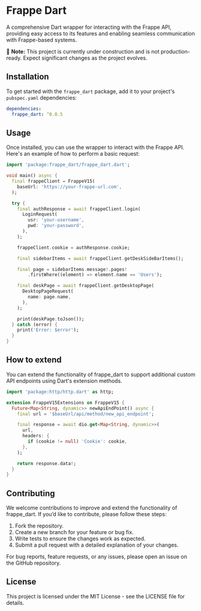 # Frappe Dart

A comprehensive Dart wrapper for interacting with the Frappe API, providing easy access to its features and enabling seamless communication with Frappe-based systems.

🚧 **Note:** This project is currently under construction and is not production-ready. Expect significant changes as the project evolves.

## Installation

To get started with the `frappe_dart` package, add it to your project's `pubspec.yaml` dependencies:

```yaml
dependencies:
  frappe_dart: ^0.0.5
```

## Usage

Once installed, you can use the wrapper to interact with the Frappe API. Here's an example of how to perform a basic request:

```dart
import 'package:frappe_dart/frappe_dart.dart';

void main() async {
  final frappeClient = FrappeV15(
    baseUrl: 'https://your-frappe-url.com',
  );

  try {
    final authResponse = await frappeClient.login(
      LoginRequest(
        usr: 'your-username',
        pwd: 'your-password',
      ),
    );

    frappeClient.cookie = authResponse.cookie;

    final sidebarItems = await frappeClient.getDeskSideBarItems();

    final page = sidebarItems.message!.pages!
        .firstWhere((element) => element.name == 'Users');

    final deskPage = await frappeClient.getDesktopPage(
      DesktopPageRequest(
        name: page.name,
      ),
    );

    print(deskPage.toJson());
  } catch (error) {
    print('Error: $error');
  }
}
```

## How to extend

You can extend the functionality of frappe_dart to support additional custom API endpoints using Dart's extension methods.

```dart
import 'package:http/http.dart' as http;

extension FrappeV15Extensions on FrappeV15 {
  Future<Map<String, dynamic>> newApiEndPoint() async {
    final url = '$baseUrl/api/method/new_api_endpoint';

    final response = await dio.get<Map<String, dynamic>>(
      url,
      headers: {
        if (cookie != null) 'Cookie': cookie,
      },
    );

    return response.data!;
  }
}
```

## Contributing

We welcome contributions to improve and extend the functionality of frappe_dart. If you’d like to contribute, please follow these steps:

1. Fork the repository.
2. Create a new branch for your feature or bug fix.
3. Write tests to ensure the changes work as expected.
4. Submit a pull request with a detailed explanation of your changes.

For bug reports, feature requests, or any issues, please open an issue on the GitHub repository.

## License

This project is licensed under the MIT License - see the LICENSE file for details.
